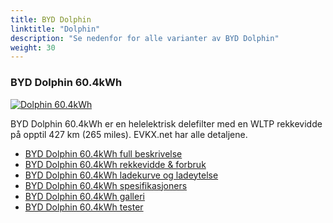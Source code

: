 ```yaml
---
title: BYD Dolphin
linktitle: "Dolphin"
description: "Se nedenfor for alle varianter av BYD Dolphin"
weight: 30
---
```

### BYD Dolphin 60.4kWh

<a href="dolphin_60.4kwh/"><img src="https://media.evkx.net/multimedia/models/byd/dolphin/dolphin_60.4kwh/main_1_st.jpg" class="img-fluid" alt="Dolphin 60.4kWh" ></a>

BYD Dolphin 60.4kWh er en helelektrisk delefilter med en WLTP rekkevidde på opptil 427 km (265 miles). EVKX.net har alle detaljene. 

- [BYD Dolphin 60.4kWh full beskrivelse](dolphin_60.4kwh/)
- [BYD Dolphin 60.4kWh rekkevidde & forbruk](dolphin_60.4kwh/rangeandconsumption/)
- [BYD Dolphin 60.4kWh ladekurve og ladeytelse](dolphin_60.4kwh/chargingcurve/)
- [BYD Dolphin 60.4kWh spesifikasjoners](dolphin_60.4kwh/specifications/)
- [BYD Dolphin 60.4kWh galleri](dolphin_60.4kwh/gallery/)
- [BYD Dolphin 60.4kWh tester](dolphin_60.4kwh/reviews/)

